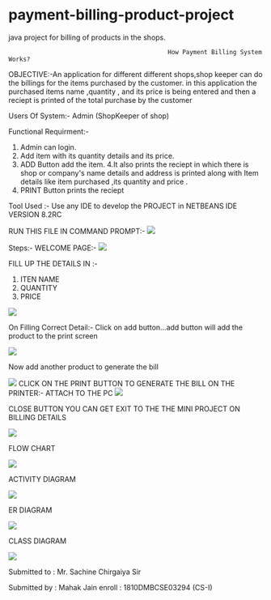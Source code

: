 # payment-billing-product-project
java project for billing of products in the shops.


                                                How Payment Billing System Works?	


				  
OBJECTIVE:-An application for different different shops,shop keeper can do the billings for the items purchased by the customer.
in this application the purchased items name ,quantity , and its price is being entered and then a reciept is printed of the total purchase by the customer


Users Of System:- 
Admin (ShopKeeper of shop)


Functional Requirment:-
1. Admin can login.
2. Add item with its quantity details and its price. 
3. ADD Button add the item.
4.It also prints the reciept in which there is shop or company's name details and address is printed along with Item details like item purchased ,its quantity and price .
5. PRINT Button prints the reciept


Tool Used :-
Use any IDE to develop the PROJECT in NETBEANS IDE VERSION 8.2RC


RUN THIS FILE IN COMMAND PROMPT:-
![](https://github.com/Mahakj31/payment-billing-product-project/blob/master/img1.png)
 
Steps:-
WELCOME PAGE:-
![](https://github.com/Mahakj31/payment-billing-product-project/blob/master/img2.png)

FILL UP THE DETAILS IN :-
1.	ITEN NAME
2.	QUANTITY
3.	PRICE
 
![](https://github.com/Mahakj31/payment-billing-product-project/blob/master/img7.png)

On Filling Correct Detail:- Click on add button…add button will add the product to the print screen
 
   ![](https://github.com/Mahakj31/payment-billing-product-project/blob/master/img3.png)

Now add another product to generate the bill
 
![](https://github.com/Mahakj31/payment-billing-product-project/blob/master/img4.png)
CLICK ON THE PRINT BUTTON TO GENERATE THE BILL ON THE PRINTER:-
ATTACH TO THE PC
 ![](https://github.com/Mahakj31/payment-billing-product-project/blob/master/img5.png)

 CLOSE BUTTON YOU CAN GET EXIT TO THE THE MINI PROJECT        ON BILLING  DETAILS
 
 ![](https://github.com/Mahakj31/payment-billing-product-project/blob/master/img6.png)
 
 FLOW CHART
 
 ![](https://github.com/Mahakj31/payment-billing-product-project/blob/master/i1.png)
 
 ACTIVITY DIAGRAM
 
 ![](https://github.com/Mahakj31/payment-billing-product-project/blob/master/i2.png)
 
ER DIAGRAM

![](https://github.com/Mahakj31/payment-billing-product-project/blob/master/i3.png)
 
CLASS DIAGRAM

![](https://github.com/Mahakj31/payment-billing-product-project/blob/master/i4.png)
 
Submitted to : Mr. Sachine Chirgaiya Sir


Submitted by : Mahak Jain 
enroll : 1810DMBCSE03294 (CS-I)
 

